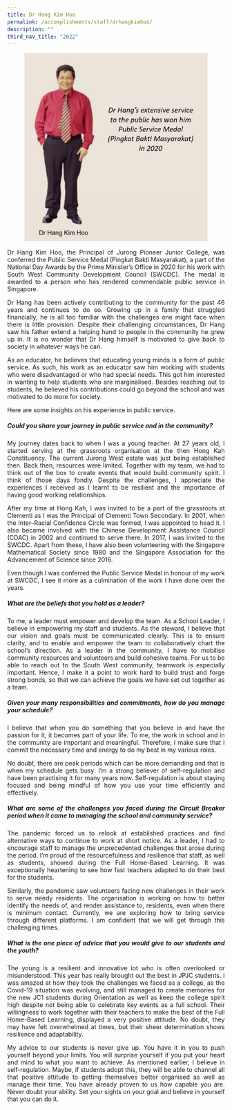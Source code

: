 ```yaml
---
title: Dr Hang Kim Hoo
permalink: /accomplishments/staff/drhangkimhoo/
description: ""
third_nav_title: "2022"
---
```

<figure>
<img src="/images/Dr%20hang.jpg">
</figure>
<div align="justify">
<p>
Dr Hang Kim Hoo, the Principal of Jurong Pioneer Junior College, was conferred the Public Service Medal (Pingkat Bakti Masyarakat), a part of the National Day Awards by the Prime Minister’s Office in 2020 for his work with South West Community Development Council (SWCDC). The medal is awarded to a person who has rendered commendable public service in Singapore.</p>

<p>
Dr Hang has been actively contributing to the community for the past 46 years and continues to do so. Growing up in a family that struggled financially, he is all too familiar with the challenges one might face when there is little provision. Despite their challenging circumstances, Dr Hang saw his father extend a helping hand to people in the community he grew up in. It is no wonder that Dr Hang himself is motivated to give back to society in whatever ways he can.</p>

<p>
As an educator, he believes that educating young minds is a form of public service. As such, his work as an educator saw him working with students who were disadvantaged or who had special needs. This got him interested in wanting to help students who are marginalised. Besides reaching out to students, he believed his contributions could go beyond the school and was motivated to do more for society.</p>

<p>
Here are some insights on his experience in public service.</p>

<h5><strong>Could you share your journey in public service and in the community?</strong></h5>
<p>
My journey dates back to when I was a young teacher. At 27 years old, I started serving at the grassroots organisation at the then Hong Kah Constituency. The current Jurong West estate was just being established then. Back then, resources were limited. Together with my team, we had to think out of the box to create events that would build community spirit. I think of those days fondly. Despite the challenges, I appreciate the experiences I received as I learnt to be resilient and the importance of having good working relationships.</p>

<p>
After my time at Hong Kah, I was invited to be a part of the grassroots at Clementi as I was the Principal of Clementi Town Secondary. In 2001, when the Inter–Racial Confidence Circle was formed, I was appointed to head it. I also became involved with the Chinese Development Assistance Council (CDAC) in 2002 and continued to serve there. In 2017, I was invited to the SWCDC. Apart from these, I have also been volunteering with the Singapore Mathematical Society since 1980 and the Singapore Association for the Advancement of Science since 2016.</p>

<p>
Even though I was conferred the Public Service Medal in honour of my work at SWCDC, I see it more as a culmination of the work I have done over the years.</p>

<h5><strong>What are the beliefs that you hold as a leader?</strong></h5>
<p>
To me, a leader must empower and develop the team. As a School Leader, I believe in empowering my staff and students. As the steward, I believe that our vision and goals must be communicated clearly. This is to ensure clarity, and to enable and empower the team to collaboratively chart the school’s direction. As a leader in the community, I have to mobilise community resources and volunteers and build cohesive teams. For us to be able to reach out to the South West community, teamwork is especially important. Hence, I make it a point to work hard to build trust and forge strong bonds, so that we can achieve the goals we have set out together as a team.</p>

<h5><strong>Given your many responsibilities and commitments, how do you manage your schedule?</strong></h5>
<p>
I believe that when you do something that you believe in and have the passion for it, it becomes part of your life. To me, the work in school and in the community are important and meaningful. Therefore, I make sure that I commit the necessary time and energy to do my best in my various roles.</p>

<p>
No doubt, there are peak periods which can be more demanding and that is when my schedule gets busy. I’m a strong believer of self-regulation and have been practising it for many years now. Self-regulation is about staying focused and being mindful of how you use your time efficiently and effectively.</p>

<h5><strong>What are some of the challenges you faced during the Circuit Breaker period when it came to managing the school and community service?</strong></h5>

<p>
The pandemic forced us to relook at established practices and find alternative ways to continue to work at short notice. As a leader, I had to encourage staff to manage the unprecedented challenges that arose during the period. I’m proud of the resourcefulness and resilience that staff, as well as students, showed during the Full Home-Based Learning. It was exceptionally heartening to see how fast teachers adapted to do their best for the students.</p>

<p>
Similarly, the pandemic saw volunteers facing new challenges in their work to serve needy residents. The organisation is working on how to better identify the needs of, and render assistance to, residents, even when there is minimum contact. Currently, we are exploring how to bring service through different platforms. I am confident that we will get through this challenging times.</p>

<h5><strong>What is the one piece of advice that you would give to our students and the youth?</strong></h5>

<p>
The young is a resilient and innovative lot who is often overlooked or misunderstood. This year has really brought out the best in JPJC students. I was amazed at how they took the challenges we faced as a college, as the Covid-19 situation was evolving, and still managed to create memories for the new JC1 students during Orientation as well as keep the college spirit high despite not being able to celebrate key events as a full school. Their willingness to work together with their teachers to make the best of the Full Home-Based Learning, displayed a very positive attitude. No doubt, they may have felt overwhelmed at times, but their sheer determination shows resilience and adaptability.</p>

<p>
My advice to our students is never give up. You have it in you to push yourself beyond your limits. You will surprise yourself if you put your heart and mind to what you want to achieve. As mentioned earlier, I believe in self-regulation. Maybe, if students adopt this, they will be able to channel all that positive attitude to getting themselves better organised as well as manage their time. You have already proven to us how capable you are. Never doubt your ability. Set your sights on your goal and believe in yourself that you can do it.</p></div>